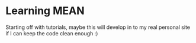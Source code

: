 # Learning MEAN

Starting off with tutorials, maybe this will develop in to my real
personal site if I can keep the code clean enough :) 
